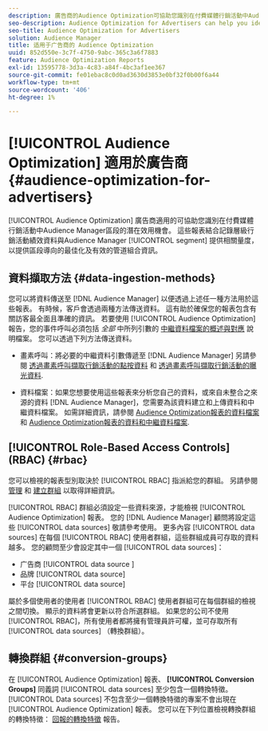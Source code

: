 ```yaml
---
description: 廣告商的Audience Optimization可協助您識別在付費媒體行銷活動中Audience Manager區段的潛在效用機會。 這些報表結合記錄層級促銷活動績效資料與Audience Manager區段量度，以提供以區段為中心的最佳化和有效管道組合資訊。
seo-description: Audience Optimization for Advertisers can help you identify potential performance opportunities for Audience Manager segments across your paid media campaigns. These reports combine log-level campaign performance data with Audience Manager segment metrics to inform segment-centric optimizations and an effective channel mix.
seo-title: Audience Optimization for Advertisers
solution: Audience Manager
title: 适用于广告商的 Audience Optimization
uuid: 852d550e-3c7f-4750-9abc-365c3a6f7883
feature: Audience Optimization Reports
exl-id: 13595778-3d3a-4c83-a84f-4bc3af1ee367
source-git-commit: fe01ebac8c0d0ad3630d3853e0bf32f0b00f6a44
workflow-type: tm+mt
source-wordcount: '406'
ht-degree: 1%

---
```


# [!UICONTROL Audience Optimization] 適用於廣告商{#audience-optimization-for-advertisers}

[!UICONTROL Audience Optimization] 廣告商適用的可協助您識別在付費媒體行銷活動中Audience Manager區段的潛在效用機會。 這些報表結合記錄層級行銷活動績效資料與Audience Manager [!UICONTROL segment] 提供相關量度，以提供區段導向的最佳化及有效的管道組合資訊。

## 資料擷取方法 {#data-ingestion-methods}

您可以將資料傳送至 [!DNL Audience Manager] 以便透過上述任一種方法用於這些報表。 有時候，客戶會透過兩種方法傳送資料。 這有助於確保您的報表包含有關訪客最全面且準確的資訊。 若要使用 [!UICONTROL Audience Optimization] 報告，您的事件呼叫必須包括 *全部* 中所列引數的 [中繼資料檔案的概述與對應](../../../reporting/audience-optimization-reports/metadata-files-intro/metadata-file-overview.md) 說明檔案。 您可以透過下列方法傳送資料。

* 畫素呼叫：將必要的中繼資料引數傳遞至 [!DNL Audience Manager] 另請參閱 [透過畫素呼叫擷取行銷活動的點按資料](../../../integration/media-data-integration/click-data-pixels.md) 和 [透過畫素呼叫擷取行銷活動的曝光資料](../../../integration/media-data-integration/impression-data-pixels.md).

* 資料檔案：如果您想要使用這些報表來分析您自己的資料，或來自未整合之來源的資料 [!DNL Audience Manager]，您需要為該資料建立和上傳資料和中繼資料檔案。 如需詳細資訊，請參閱 [Audience Optimization報表的資料檔案](../../../reporting/audience-optimization-reports/metadata-files-intro/datafiles-intro.md) 和 [Audience Optimization報表的資料和中繼資料檔案](../../../reporting/audience-optimization-reports/metadata-files-intro/metadata-files-intro.md).

## [!UICONTROL Role-Based Access Controls] (RBAC) {#rbac}

您可以檢視的報表型別取決於 [!UICONTROL RBAC] 指派給您的群組。 另請參閱 [管理](../../../features/administration/administration-overview.md) 和 [建立群組](../../../features/administration/administration-overview.md#create-group) 以取得詳細資訊。

[!UICONTROL RBAC] 群組必須設定一些資料來源，才能檢視 [!UICONTROL Audience Optimization] 報表。 您的 [!DNL Audience Manager] 顧問將設定這些 [!UICONTROL data sources] 敬請參考使用。 更多內容 [!UICONTROL data sources] 在每個 [!UICONTROL RBAC] 使用者群組，這些群組成員可存取的資料越多。 您的顧問至少會設定其中一個 [!UICONTROL data sources]：

* 广告商 [!UICONTROL data source ]
* 品牌 [!UICONTROL data source]
* 平台 [!UICONTROL data source]

屬於多個使用者的使用者 [!UICONTROL RBAC] 使用者群組可在每個群組的檢視之間切換。 顯示的資料將會更新以符合所選群組。 如果您的公司不使用 [!UICONTROL RBAC]，所有使用者都將擁有管理員許可權，並可存取所有 [!UICONTROL data sources] （轉換群組）。

## 轉換群組 {#conversion-groups}

在 [!UICONTROL Audience Optimization] 報表、 **[!UICONTROL Conversion Groups]** 同義詞 [!UICONTROL data sources] 至少包含一個轉換特徵。 [!UICONTROL Data sources] 不包含至少一個轉換特徵的專案不會出現在 [!UICONTROL Audience Optimization] 報表。 您可以在下列位置檢視轉換群組的轉換特徵： [回報的轉換特徵](../../../reporting/audience-optimization-reports/aor-advertisers/reported-conversion-traits.md) 報告。
